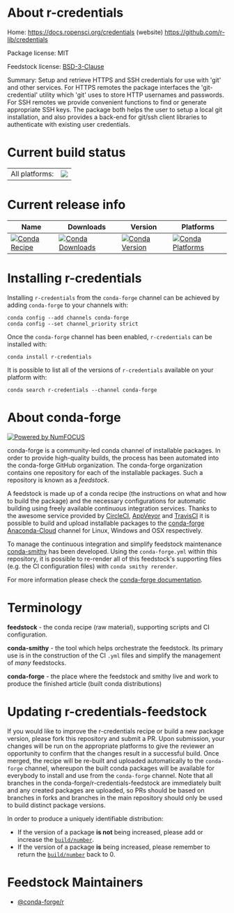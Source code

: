About r-credentials
===================

Home: https://docs.ropensci.org/credentials (website) https://github.com/r-lib/credentials

Package license: MIT

Feedstock license: [BSD-3-Clause](https://github.com/conda-forge/r-credentials-feedstock/blob/master/LICENSE.txt)

Summary: Setup and retrieve HTTPS and SSH credentials for use with 'git' and other services. For HTTPS remotes the package interfaces the 'git-credential' utility which 'git' uses to store HTTP usernames and passwords. For SSH remotes we provide convenient functions to find or generate appropriate SSH keys. The package both helps the user to setup a local git installation, and also provides a back-end for git/ssh client libraries to authenticate with existing user credentials.

Current build status
====================


<table><tr><td>All platforms:</td>
    <td>
      <a href="https://dev.azure.com/conda-forge/feedstock-builds/_build/latest?definitionId=10307&branchName=master">
        <img src="https://dev.azure.com/conda-forge/feedstock-builds/_apis/build/status/r-credentials-feedstock?branchName=master">
      </a>
    </td>
  </tr>
</table>

Current release info
====================

| Name | Downloads | Version | Platforms |
| --- | --- | --- | --- |
| [![Conda Recipe](https://img.shields.io/badge/recipe-r--credentials-green.svg)](https://anaconda.org/conda-forge/r-credentials) | [![Conda Downloads](https://img.shields.io/conda/dn/conda-forge/r-credentials.svg)](https://anaconda.org/conda-forge/r-credentials) | [![Conda Version](https://img.shields.io/conda/vn/conda-forge/r-credentials.svg)](https://anaconda.org/conda-forge/r-credentials) | [![Conda Platforms](https://img.shields.io/conda/pn/conda-forge/r-credentials.svg)](https://anaconda.org/conda-forge/r-credentials) |

Installing r-credentials
========================

Installing `r-credentials` from the `conda-forge` channel can be achieved by adding `conda-forge` to your channels with:

```
conda config --add channels conda-forge
conda config --set channel_priority strict
```

Once the `conda-forge` channel has been enabled, `r-credentials` can be installed with:

```
conda install r-credentials
```

It is possible to list all of the versions of `r-credentials` available on your platform with:

```
conda search r-credentials --channel conda-forge
```


About conda-forge
=================

[![Powered by
NumFOCUS](https://img.shields.io/badge/powered%20by-NumFOCUS-orange.svg?style=flat&colorA=E1523D&colorB=007D8A)](https://numfocus.org)

conda-forge is a community-led conda channel of installable packages.
In order to provide high-quality builds, the process has been automated into the
conda-forge GitHub organization. The conda-forge organization contains one repository
for each of the installable packages. Such a repository is known as a *feedstock*.

A feedstock is made up of a conda recipe (the instructions on what and how to build
the package) and the necessary configurations for automatic building using freely
available continuous integration services. Thanks to the awesome service provided by
[CircleCI](https://circleci.com/), [AppVeyor](https://www.appveyor.com/)
and [TravisCI](https://travis-ci.com/) it is possible to build and upload installable
packages to the [conda-forge](https://anaconda.org/conda-forge)
[Anaconda-Cloud](https://anaconda.org/) channel for Linux, Windows and OSX respectively.

To manage the continuous integration and simplify feedstock maintenance
[conda-smithy](https://github.com/conda-forge/conda-smithy) has been developed.
Using the ``conda-forge.yml`` within this repository, it is possible to re-render all of
this feedstock's supporting files (e.g. the CI configuration files) with ``conda smithy rerender``.

For more information please check the [conda-forge documentation](https://conda-forge.org/docs/).

Terminology
===========

**feedstock** - the conda recipe (raw material), supporting scripts and CI configuration.

**conda-smithy** - the tool which helps orchestrate the feedstock.
                   Its primary use is in the construction of the CI ``.yml`` files
                   and simplify the management of *many* feedstocks.

**conda-forge** - the place where the feedstock and smithy live and work to
                  produce the finished article (built conda distributions)


Updating r-credentials-feedstock
================================

If you would like to improve the r-credentials recipe or build a new
package version, please fork this repository and submit a PR. Upon submission,
your changes will be run on the appropriate platforms to give the reviewer an
opportunity to confirm that the changes result in a successful build. Once
merged, the recipe will be re-built and uploaded automatically to the
`conda-forge` channel, whereupon the built conda packages will be available for
everybody to install and use from the `conda-forge` channel.
Note that all branches in the conda-forge/r-credentials-feedstock are
immediately built and any created packages are uploaded, so PRs should be based
on branches in forks and branches in the main repository should only be used to
build distinct package versions.

In order to produce a uniquely identifiable distribution:
 * If the version of a package **is not** being increased, please add or increase
   the [``build/number``](https://docs.conda.io/projects/conda-build/en/latest/resources/define-metadata.html#build-number-and-string).
 * If the version of a package **is** being increased, please remember to return
   the [``build/number``](https://docs.conda.io/projects/conda-build/en/latest/resources/define-metadata.html#build-number-and-string)
   back to 0.

Feedstock Maintainers
=====================

* [@conda-forge/r](https://github.com/conda-forge/r/)

